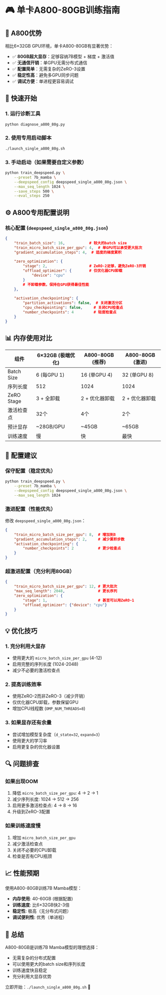 # 🎮 单卡A800-80GB训练指南

## 🎯 A800优势

相比6×32GB GPU环境，单卡A800-80GB有显著优势：

- ✅ **80GB超大显存**：足够容纳7B模型 + 梯度 + 激活值
- ✅ **无通信开销**：单GPU无需分布式通信
- ✅ **配置简单**：无需复杂的ZeRO-3设置
- ✅ **稳定性高**：避免多GPU同步问题
- ✅ **调试方便**：单进程更容易调试

## 🚀 快速开始

### 1. 运行诊断工具
```bash
python diagnose_a800_80g.py
```

### 2. 使用专用启动脚本
```bash
./launch_single_a800_80g.sh
```

### 3. 手动启动（如果需要自定义参数）
```bash
python train_deepspeed.py \
    --preset 7b_mamba \
    --deepspeed_config deepspeed_single_a800_80g.json \
    --max_seq_length 1024 \
    --save_steps 500 \
    --eval_steps 250
```

## ⚙️ A800专用配置说明

### 核心配置 (`deepspeed_single_a800_80g.json`)

```json
{
    "train_batch_size": 16,           # 较大的batch size
    "train_micro_batch_size_per_gpu": 4,  # 单GPU可以承受更大批次
    "gradient_accumulation_steps": 4,  # 适度的梯度累积
    
    "zero_optimization": {
        "stage": 2,                   # ZeRO-2足够，避免ZeRO-3开销
        "offload_optimizer": {        # 仅优化器CPU卸载
            "device": "cpu"
        }
        # 不卸载参数，保持在GPU获得最佳性能
    },
    
    "activation_checkpointing": {
        "partition_activations": false,  # 关闭激活分区
        "cpu_checkpointing": false,     # 关闭CPU检查点
        "number_checkpoints": 4         # 轻度检查点
    }
}
```

## 📊 内存使用对比

| 组件 | 6×32GB (极端优化) | A800-80GB (推荐) | A800-80GB (激进) |
|------|------------------|------------------|------------------|
| Batch Size | 6 (每GPU 1) | 16 (单GPU 4) | 32 (单GPU 8) |
| 序列长度 | 512 | 1024 | 1024 |
| ZeRO Stage | 3 + 全卸载 | 2 + 优化器卸载 | 2 + 优化器卸载 |
| 激活检查点 | 32个 | 4个 | 2个 |
| 预计显存 | ~28GB/GPU | ~45GB | ~65GB |
| 训练速度 | 慢 | 快 | 最快 |

## 🔧 配置建议

### 保守配置（稳定优先）
```bash
python train_deepspeed.py \
    --preset 7b_mamba \
    --deepspeed_config deepspeed_single_a800_80g.json \
    --max_seq_length 1024
```

### 激进配置（性能优先）
修改 `deepspeed_single_a800_80g.json`：
```json
{
    "train_micro_batch_size_per_gpu": 8,  # 增加到8
    "gradient_accumulation_steps": 2,     # 减少累积步数
    "activation_checkpointing": {
        "number_checkpoints": 2           # 更少检查点
    }
}
```

### 超激进配置（充分利用80GB）
```json
{
    "train_micro_batch_size_per_gpu": 12, # 更大批次
    "max_seq_length": 2048,               # 更长序列
    "zero_optimization": {
        "stage": 1,                       # 甚至可以用ZeRO-1
        "offload_optimizer": {"device": "cpu"}
    }
}
```

## 💡 优化技巧

### 1. 充分利用大显存
- 使用更大的 `micro_batch_size_per_gpu` (4-12)
- 启用完整的序列长度 (1024-2048)
- 减少不必要的激活检查点

### 2. 提高训练效率
- 使用ZeRO-2而非ZeRO-3（减少开销）
- 仅优化器CPU卸载，参数保留GPU
- 增加CPU线程数 (`OMP_NUM_THREADS=8`)

### 3. 如果显存还有余量
- 尝试增加模型复杂度（`d_state=32`, `expand=3`）
- 使用更大的学习率
- 启用更复杂的优化器设置

## 🔍 问题排查

### 如果出现OOM
1. 降低 `micro_batch_size_per_gpu`: 4 → 2 → 1
2. 减少序列长度: 1024 → 512 → 256
3. 启用更多激活检查点: 4 → 8 → 16
4. 升级到ZeRO-3配置

### 如果训练速度慢
1. 增加 `micro_batch_size_per_gpu`
2. 减少激活检查点
3. 关闭不必要的CPU卸载
4. 检查是否有CPU瓶颈

## 📈 性能预期

使用A800-80GB训练7B Mamba模型：

- **内存使用**: 40-60GB (根据配置)
- **训练速度**: 比6×32GB快2-3倍
- **稳定性**: 极高（无分布式问题）
- **调试便利性**: 优秀（单进程）

## 🎉 总结

A800-80GB是训练7B Mamba模型的理想选择：
- 无需复杂的分布式配置
- 可以使用更大的batch size和序列长度
- 训练速度快且稳定
- 充分利用大显存优势

立即开始：`./launch_single_a800_80g.sh` 🚀 